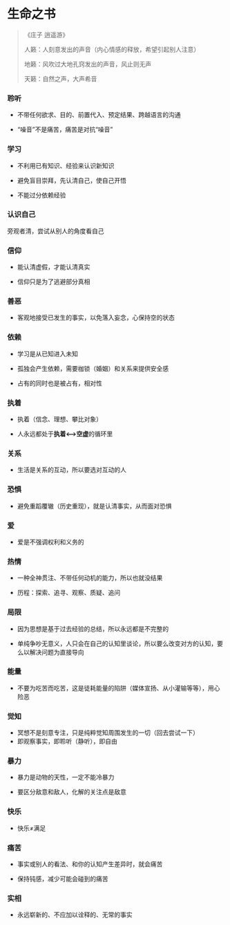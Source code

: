 # 生命之书

> 《庄子 逍遥游》
> 
> 人籁：人刻意发出的声音（内心情感的释放，希望引起别人注意）
> 
> 地籁：风吹过大地孔窍发出的声音，风止则无声
> 
> 天籁：自然之声，大声希音

### 聆听

- 不带任何欲求、目的、前置代入、预定结果、跨越语言的沟通

- “噪音”不是痛苦，痛苦是对抗“噪音”

### 学习

- 不利用已有知识、经验来认识新知识

- 避免盲目崇拜，先认清自己，使自己开悟

- 不能过分依赖经验

### 认识自己

旁观者清，尝试从别人的角度看自己

### 信仰

- 能认清虚假，才能认清真实

- 信仰只是为了逃避部分真相

### 善恶

- 客观地接受已发生的事实，以免落入妄念，心保持空的状态

### 依赖

- 学习是从已知进入未知

- 孤独会产生依赖，需要枷锁（婚姻）和关系来提供安全感

- 占有的同时也是被占有，相对性

### 执着

- 执着（信念、理想、攀比对象）

- 人永远都处于**执着<-->空虚**的循环里

### 关系

- 生活是关系的互动，所以要选对互动的人

### 恐惧

- 避免重蹈覆辙（历史重现），就是认清事实，从而面对恐惧

### 爱

- 爱是不强调权利和义务的

### 热情

- 一种全神贯注、不带任何动机的能力，所以也就没结果

- 历程：探索、追寻、观察、质疑、追问

### 局限

- 因为思想是基于过去经验的总结，所以永远都是不完整的

- 单纯争吵无意义，人只会在自己的认知里谈论，所以要么改变对方的认知，要么以解决问题为直接导向

### 能量

- 不要为吃苦而吃苦，这是徒耗能量的陷阱（媒体宣扬、从小灌输等等），用心险恶

### 觉知

- 冥想不是刻意专注，只是纯粹觉知周围发生的一切（回去尝试一下）
- 即观察事实，即聆听（静听），即自由



### 暴力

- 暴力是动物的天性，一定不能冷暴力

- 要区分敌意和敌人，化解的关注点是敌意



### 快乐

- 快乐≠满足



### 痛苦

- 事实或别人的看法、和你的认知产生差异时，就会痛苦

- 保持钝感，减少可能会碰到的痛苦



### 实相

- 永远崭新的、不应加以诠释的、无常的事实




